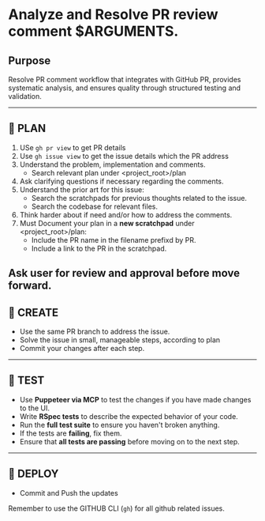 # Analyze and Resolve PR review comment $ARGUMENTS.

## Purpose
Resolve PR comment workflow that integrates with GitHub PR, provides systematic analysis, and ensures quality through structured testing and validation.

---
## 🔹 PLAN

1. USe `gh pr view` to get PR details
2. Use `gh issue view` to get the issue details which the PR address
3. Understand the problem, implementation and comments.
   - Search relevant plan under <project_root>/plan
4. Ask clarifying questions if necessary regarding the comments.
5. Understand the prior art for this issue:
   - Search the scratchpads for previous thoughts related to the issue.
   - Search the codebase for relevant files.
6. Think harder about if need and/or how to address the comments.
7. Must Document your plan in a **new scratchpad** under <project_root>/plan:
   - Include the PR name in the filename prefixd by PR.
   - Include a link to the PR in the scratchpad.

Ask user for review and approval before move forward.
---

## 🔹 CREATE
- Use the same PR branch to address the issue.
- Solve the issue in small, manageable steps, according to plan
- Commit your changes after each step.

---
## 🔹 TEST

- Use **Puppeteer via MCP** to test the changes if you have made changes to the UI.
- Write **RSpec tests** to describe the expected behavior of your code.
- Run the **full test suite** to ensure you haven't broken anything.
- If the tests are **failing**, fix them.
- Ensure that **all tests are passing** before moving on to the next step.
---

## 🔹 DEPLOY
- Commit and Push the updates

Remember to use the GITHUB CLI (`gh`) for all github related issues.

